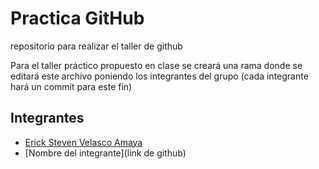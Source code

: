 ﻿# Practica GitHub
repositorio para realizar el taller de github

Para el taller práctico propuesto en clase se creará una rama donde se editará este archivo poniendo los integrantes del grupo (cada integrante hará un commit para este fin)

## Integrantes
  - [Erick Steven Velasco Amaya](https://github.com/erickvelasco11)
  - [Nombre del integrante](link de github)
